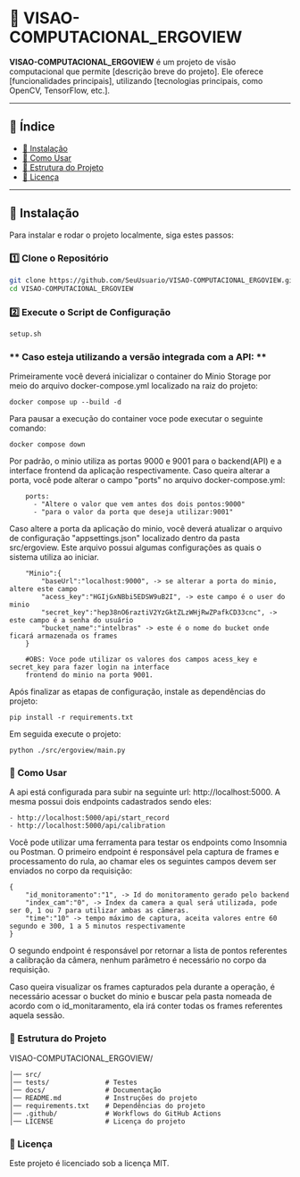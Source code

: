 # 🚀 VISAO-COMPUTACIONAL_ERGOVIEW

**VISAO-COMPUTACIONAL_ERGOVIEW** é um projeto de visão computacional que permite [descrição breve do projeto]. Ele oferece [funcionalidades principais], utilizando [tecnologias principais, como OpenCV, TensorFlow, etc.].

---

## 📌 **Índice**
- [🔧 Instalação](#-instalação)
- [🚀 Como Usar](#-como-usar)
- [📂 Estrutura do Projeto](#-estrutura-do-projeto)
- [📜 Licença](#-licença)


---

## 🔧 **Instalação**

Para instalar e rodar o projeto localmente, siga estes passos:

### **1️⃣ Clone o Repositório**
```sh
git clone https://github.com/SeuUsuario/VISAO-COMPUTACIONAL_ERGOVIEW.git
cd VISAO-COMPUTACIONAL_ERGOVIEW
```

### **2️⃣ Execute o Script de Configuração**
```sh
setup.sh
```
### ** Caso esteja utilizando a versão integrada com a API: **
Primeiramente você deverá inicializar o container do Minio Storage por meio do arquivo docker-compose.yml localizado na raiz do projeto:
```
docker compose up --build -d
```
Para pausar a execução do container voce pode executar o seguinte comando:
```
docker compose down
```
Por padrão, o minio utiliza as portas 9000 e 9001 para o backend(API) e a interface frontend da aplicação respectivamente. Caso queira alterar a porta, você pode alterar o campo "ports" no arquivo docker-compose.yml:
```
    ports:
      - "Altere o valor que vem antes dos dois pontos:9000"
      - "para o valor da porta que deseja utilizar:9001"
```
Caso altere a porta da aplicação do minio, você deverá atualizar o arquivo de configuração "appsettings.json" localizado dentro da pasta src/ergoview. Este arquivo possui algumas configurações as quais o sistema utiliza ao iniciar.
```
    "Minio":{
        "baseUrl":"localhost:9000", -> se alterar a porta do minio, altere este campo
        "acess_key":"HGIjGxNBbi5EDSW9uB2I", -> este campo é o user do minio
        "secret_key":"hep38nO6raztiV2YzGktZLzWHjRwZPafkCD33cnc", -> este campo é a senha do usuário
        "bucket_name":"intelbras" -> este é o nome do bucket onde ficará armazenada os frames
    }

    #OBS: Voce pode utilizar os valores dos campos acess_key e secret_key para fazer login na interface
    frontend do minio na porta 9001.
```
Após finalizar as etapas de configuração, instale as dependências do projeto:
```
pip install -r requirements.txt
```
Em seguida execute o projeto:
```
python ./src/ergoview/main.py
```
### **🚀 Como Usar**
A api está configurada para subir na seguinte url: http://localhost:5000. A mesma possui dois endpoints cadastrados sendo eles:
```
- http://localhost:5000/api/start_record
- http://localhost:5000/api/calibration
```
Você pode utilizar uma ferramenta para testar os endpoints como Insomnia ou Postman. O primeiro endpoint é responsável pela captura de frames e processamento do rula, ao chamar eles os seguintes campos devem ser enviados no corpo da requisição:
```
{
	"id_monitoramento":"1", -> Id do monitoramento gerado pelo backend
	"index_cam":"0", -> Index da camera a qual será utilizada, pode ser 0, 1 ou 7 para utilizar ambas as cãmeras.
	"time":"10" -> tempo máximo de captura, aceita valores entre 60 segundo e 300, 1 a 5 minutos respectivamente
}
```
O segundo endpoint é responsável por retornar a lista de pontos referentes a calibração da câmera, nenhum parãmetro é necessário no corpo da requisição.

Caso queira visualizar os frames capturados pela durante a operação, é necessário acessar o bucket do minio e buscar pela pasta nomeada de acordo com o id_monitaramento, ela irá conter todas os frames referentes aquela sessão.
### **📂 Estrutura do Projeto**
VISAO-COMPUTACIONAL_ERGOVIEW/

    │── src/
    │── tests/              # Testes
    │── docs/               # Documentação
    │── README.md           # Instruções do projeto
    │── requirements.txt    # Dependências do projeto
    │── .github/            # Workflows do GitHub Actions
    │── LICENSE             # Licença do projeto

### **📜 Licença**
Este projeto é licenciado sob a licença MIT.
